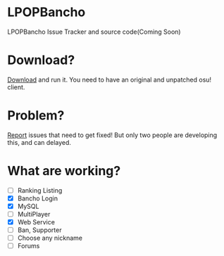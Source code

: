 # LPOPBancho
LPOPBancho Issue Tracker and source code(Coming Soon)

# Download?
<a href="https://raw.githubusercontent.com/Castar/LPOPBancho/master/LPOPBanchoLauncher.cmd" download>Download</a> and run it. You need to have an original and unpatched osu! client.

# Problem?
[Report](https://github.com/Castar/LPOPBancho/issues) issues that need to get fixed!
But only two people are developing this, and can delayed.

# What are working?
- [ ] Ranking Listing
- [x] Bancho Login
- [x] MySQL
- [ ] MultiPlayer
- [x] Web Service
- [ ] Ban, Supporter
- [ ] Choose any nickname
- [ ] Forums
